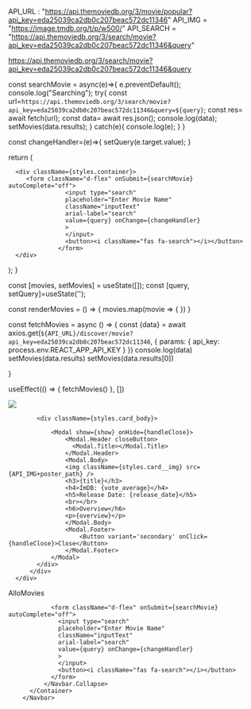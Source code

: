 API_URL : "https://api.themoviedb.org/3/movie/popular?api_key=eda25039ca2db0c207beac572dc11346"
API_IMG = "https://image.tmdb.org/t/p/w500/"
API_SEARCH = "https://api.themoviedb.org/3/search/movie?api_key=eda25039ca2db0c207beac572dc11346&query"


https://api.themoviedb.org/3/search/movie?api_key=eda25039ca2db0c207beac572dc11346&query


 const searchMovie = async(e)=>{
    e.preventDefault();
    console.log("Searching");
    try{
      const url=`https://api.themoviedb.org/3/search/movie?api_key=eda25039ca2db0c207beac572dc11346&query=${query}`;
      const res= await fetch(url);
      const data= await res.json();
      console.log(data);
      setMovies(data.results);
    }
    catch(e){
      console.log(e);
    }
  }

  const changeHandler=(e)=>{
    setQuery(e.target.value);
  }

  return (

      <div className={styles.container}>
         <form className="d-flex" onSubmit={searchMovie} autoComplete="off">
                    <input type="search"
                    placeholder="Enter Movie Name"
                    className="inputText"
                    arial-label="search"
                    value={query} onChange={changeHandler}
                    >
                    </input>
                    <button><i className="fas fa-search"></i></button>
                  </form>
      </div>
  );
}



  const [movies, setMovies] = useState([]);
  const [query, setQuery]=useState('');


  const renderMovies = () => {
    movies.map(movie => {
      <MovieCard
          key={movie.id}
          movie={movie}
      />
    })
  }

  const fetchMovies = async () => {
    const {data} = await axios.get(`${API_URL}/discover/movie?api_key=eda25039ca2db0c207beac572dc11346`, {
      params: {
        api_key: process.env.REACT_APP_API_KEY
      }
    })
    console.log(data)
    setMovies(data.results)
    setMovies(data.results[0])

  }

  useEffect(() => {
    fetchMovies()
  }, [])


 <div className={styles.card__params}>
          <div className={styles.card_body}>
            <img className={styles.card__img} src={API_IMG+poster_path} onClick={handleClick}  />

            <div className={styles.card_body}>

                <Modal show={show} onHide={handleClose}>
                    <Modal.Header closeButton>
                      <Modal.Title></Modal.Title>
                    </Modal.Header>
                    <Modal.Body>
                    <img className={styles.card__img} src={API_IMG+poster_path} />
                    <h3>{title}</h3>
                    <h4>ImDB: {vote_average}</h4>
                    <h5>Release Date: {release_date}</h5>
                    <br></br>
                    <h6>Overview</h6>
                    <p>{overview}</p>
                    </Modal.Body>
                    <Modal.Footer>
                        <Button variant='secondary' onClick={handleClose}>Close</Button>
                    </Modal.Footer>
                </Modal>
            </div>
          </div>
      </div>


  <Navbar bg="black" expand="lg" variant="dark">
          <Container fluid>
            <Navbar.Brand href="/home">AlloMovies</Navbar.Brand>
            <Navbar.Toggle aria-controls="navbarScrool"></Navbar.Toggle>
              <Navbar.Collapse id="nabarScroll">
                <Nav
                className="me-auto my-2 my-lg-3"
                style={{maxHeight:'100px'}}
                navbarScroll></Nav>

                <form className="d-flex" onSubmit={searchMovie} autoComplete="off">
                  <input type="search"
                  placeholder="Enter Movie Name"
                  className="inputText"
                  arial-label="search"
                  value={query} onChange={changeHandler}
                  >
                  </input>
                  <button><i className="fas fa-search"></i></button>
                </form>
              </Navbar.Collapse>
          </Container>
        </Navbar>

